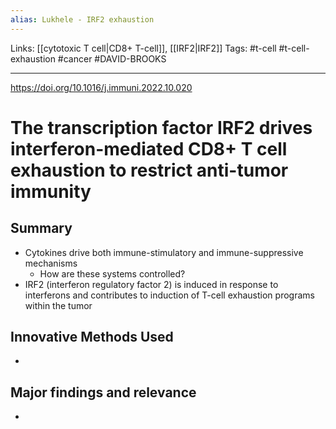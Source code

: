 ```yaml
---
alias: Lukhele - IRF2 exhaustion
---
```


Links: [[cytotoxic T cell|CD8+ T-cell]], [[IRF2|IRF2]]
Tags: #t-cell #t-cell-exhaustion #cancer #DAVID-BROOKS

---

https://doi.org/10.1016/j.immuni.2022.10.020

# The transcription factor IRF2 drives interferon-mediated CD8+ T cell exhaustion to restrict anti-tumor immunity


## Summary
- Cytokines drive both immune-stimulatory and immune-suppressive mechanisms
	- How are these systems controlled?
- IRF2 (interferon regulatory factor 2) is induced in response to interferons and contributes to induction of T-cell exhaustion programs within the tumor

## Innovative Methods Used
- 

## Major findings and relevance
- 
